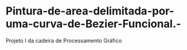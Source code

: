 # Pintura-de-area-delimitada-por-uma-curva-de-Bezier-Funcional.-
Projeto I da cadeira de Processamento Gráfico
